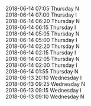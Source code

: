 2018-06-14 07:05 Thursday  N  
2018-06-14 07:00 Thursday  I  
2018-06-14 06:20 Thursday  N  
2018-06-14 06:15 Thursday  I  
2018-06-14 05:05 Thursday  N  
2018-06-14 05:00 Thursday  I  
2018-06-14 02:20 Thursday  N  
2018-06-14 02:15 Thursday  I  
2018-06-14 02:05 Thursday  N  
2018-06-14 02:00 Thursday  I  
2018-06-14 01:55 Thursday  N  
2018-06-13 20:10 Wednesday  I  
2018-06-13 09:25 Wednesday  N  
2018-06-13 09:15 Wednesday  I  
2018-06-13 09:10 Wednesday  N  
